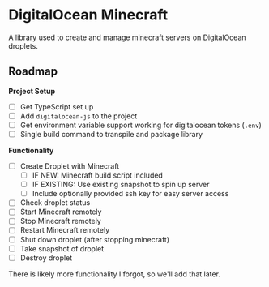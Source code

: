 # DigitalOcean Minecraft

A library used to create and manage minecraft servers on DigitalOcean droplets.

## Roadmap

**Project Setup**

- [ ] Get TypeScript set up
- [ ] Add `digitalocean-js` to the project
- [ ] Get environment variable support working for digitalocean tokens (`.env`)
- [ ] Single build command to transpile and package library

**Functionality**

- [ ] Create Droplet with Minecraft
  - [ ] IF NEW: Minecraft build script included
  - [ ] IF EXISTING: Use existing snapshot to spin up server
  - [ ] Include optionally provided ssh key for easy server access
- [ ] Check droplet status
- [ ] Start Minecraft remotely
- [ ] Stop Minecraft remotely
- [ ] Restart Minecraft remotely
- [ ] Shut down droplet (after stopping minecraft)
- [ ] Take snapshot of droplet
- [ ] Destroy droplet

There is likely more functionality I forgot, so we'll add that later.
